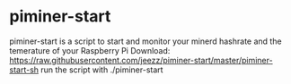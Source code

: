 
# piminer-start
piminer-start is a script to start and monitor your minerd hashrate and the temerature of your Raspberry Pi
Download: https://raw.githubusercontent.com/jeezz/piminer-start/master/piminer-start-sh
run the script with ./piminer-start
